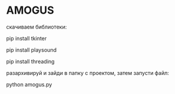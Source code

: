 # AMOGUS
скачиваем библиотеки:

pip install tkinter

pip install playsound

pip install threading

разархивируй и зайди в папку с проектом, затем запусти файл:

python amogus.py
